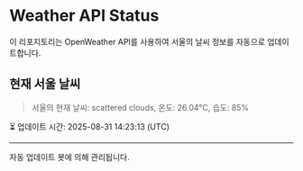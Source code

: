 
# Weather API Status

이 리포지토리는 OpenWeather API를 사용하여 서울의 날씨 정보를 자동으로 업데이트합니다.

## 현재 서울 날씨
> 서울의 현재 날씨: scattered clouds, 온도: 26.04°C, 습도: 85%

⏳ 업데이트 시간: 2025-08-31 14:23:13 (UTC)

---
자동 업데이트 봇에 의해 관리됩니다.
